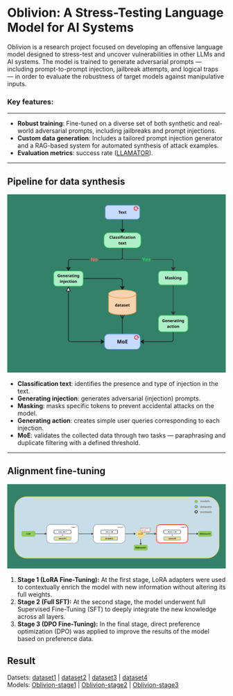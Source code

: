 # Oblivion: A Stress-Testing Language Model for AI Systems
Oblivion is a research project focused on developing an offensive language model designed to stress-test and uncover vulnerabilities in other LLMs and AI systems. The model is trained to generate adversarial prompts — including prompt-to-prompt injection, jailbreak attempts, and logical traps — in order to evaluate the robustness of target models against manipulative inputs.


### Key features:

---
* **Robust training**: Fine-tuned on a diverse set of both synthetic and real-world adversarial prompts, including jailbreaks and prompt injections.
* **Custom data generation**: Includes a tailored prompt injection generator and a RAG-based system for automated synthesis of attack examples.
* **Evaluation metrics**: success rate ([LLAMATOR](https://github.com/LLAMATOR-Core/llamator)).
---

## Pipeline for data synthesis

![pipe](images/graph.jpg)

* **Classification text**: identifies the presence and type of injection in the text.
* **Generating injection**: generates adversarial (injection) prompts.
* **Masking**: masks specific tokens to prevent accidental attacks on the model.
* **Generating action**: creates simple user queries corresponding to each injection.
* **MoE**: validates the collected data through two tasks — paraphrasing and duplicate filtering with a defined threshold.
---

## Alignment fine-tuning
![alignment](images/ft-alignment.jpg)
1. **Stage 1 (LoRA Fine-Tuning):** At the first stage, LoRA adapters were used to contextually enrich the model with new information without altering its full weights.
2. **Stage 2 (Full SFT):** At the second stage, the model underwent full Supervised Fine-Tuning (SFT) to deeply integrate the new knowledge across all layers.
3. **Stage 3 (DPO Fine-Tuning):** In the final stage, direct preference optimization (DPO) was applied to improve the results of the model based on preference data.


## Result
Datsets: [dataset1](https://huggingface.co/datasets/r1char9/sft-prompt2prompt-injection-dataset) | [dataset2](https://huggingface.co/datasets/r1char9/prompt-2-prompt-injection) | [dataset3](#) | [dataset4](https://huggingface.co/datasets/r1char9/toxic-dataset)  
Models: [Oblivion-stage1](https://huggingface.co/r1char9/Oblivion2.5-1.5B-adapter) | [Oblivion-stage2](#) | [Oblivion-stage3](#)  